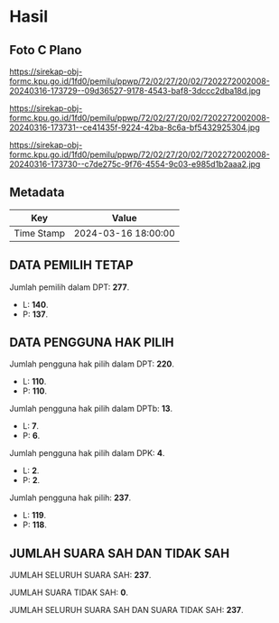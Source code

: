 # Hasil

## Foto C Plano

https://sirekap-obj-formc.kpu.go.id/1fd0/pemilu/ppwp/72/02/27/20/02/7202272002008-20240316-173729--09d36527-9178-4543-baf8-3dccc2dba18d.jpg

https://sirekap-obj-formc.kpu.go.id/1fd0/pemilu/ppwp/72/02/27/20/02/7202272002008-20240316-173731--ce41435f-9224-42ba-8c6a-bf5432925304.jpg

https://sirekap-obj-formc.kpu.go.id/1fd0/pemilu/ppwp/72/02/27/20/02/7202272002008-20240316-173730--c7de275c-9f76-4554-9c03-e985d1b2aaa2.jpg


## Metadata

| Key        | Value               |
| ---------- | ------------------- |
| Time Stamp | 2024-03-16 18:00:00 |


## DATA PEMILIH TETAP

Jumlah pemilih dalam DPT: **277**.
 * L: **140**.
 * P: **137**.

## DATA PENGGUNA HAK PILIH

Jumlah pengguna hak pilih dalam DPT: **220**.
 * L: **110**.
 * P: **110**.

Jumlah pengguna hak pilih dalam DPTb: **13**.
 * L: **7**.
 * P: **6**.

Jumlah pengguna hak pilih dalam DPK: **4**.
 * L: **2**.
 * P: **2**.

Jumlah pengguna hak pilih: **237**.
 * L: **119**.
 * P: **118**.

## JUMLAH SUARA SAH DAN TIDAK SAH

JUMLAH SELURUH SUARA SAH: **237**.

JUMLAH SUARA TIDAK SAH: **0**.

JUMLAH SELURUH SUARA SAH DAN SUARA TIDAK SAH: **237**.


